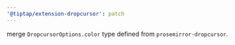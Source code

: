 ```yaml
---
'@tiptap/extension-dropcursor': patch
---
```


merge `DropcursorOptions.color` type defined from `prosemirror-dropcursor`.
